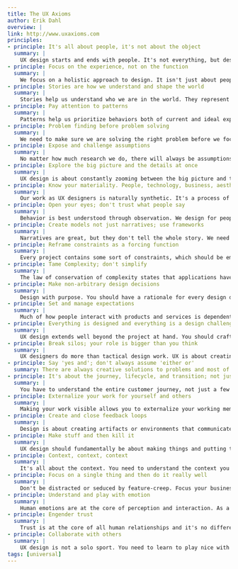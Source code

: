 ```yaml
---
title: The UX Axioms
author: Erik Dahl
overview: |
link: http://www.uxaxioms.com
principles:
- principle: It's all about people, it's not about the object
  summary: |
    UX design starts and ends with people. It's not everything, but designing for people should be your focus. We need to stop fetishizing the objects we create. It is in their transparency that they fulfill their function.
- principle: Focus on the experience, not on the function
  summary: |
    We focus on a holistic approach to design. It isn't just about people completing their tasks, it is about the quality with which they do it.
- principle: Stories are how we understand and shape the world
  summary: |
    Stories help us understand who we are in the world. They represent our values and our mental models. We need to understand the stories people tell so we can craft our own stories and our own products.
- principle: Pay attention to patterns
  summary: |
    Patterns help us prioritize behaviors both of current and ideal experiences. We look for patterns to understand the world around us and we use patterns to craft the products and services we create.
- principle: Problem finding before problem solving
  summary: |
    We need to make sure we are solving the right problem before we focus on a particular solution. Creativity and innovation are expressed in the problem finding as much as they are in the problem solving.
- principle: Expose and challenge assumptions
  summary: |
    No matter how much research we do, there will always be assumptions that are made during the design process. Our role as designers is to expose these assumptions, create hypotheses to test and de-risk our solutions.
- principle: Explore the big picture and the details at once
  summary: |
    UX design is about constantly zooming between the big picture and the details. We need to create a systematic strategy for our design work and also focus on the micro-interactions. When we change one we need to re-evaluate the other. UX design is about simultaneously attending to both the macro and the micro.
- principle: Know your materiality. People, technology, business, aesthetics...
  summary: |
    Our work as UX designers is naturally synthetic. It's a process of boundary crossing and bridging disciplines. It's our responsibility to be literate in all the material we shape and craft.
- principle: Open your eyes; don't trust what people say
  summary: |
    Behavior is best understood through observation. We design for people by understanding how people behave.
- principle: Create models not just narratives; use frameworks
  summary: |
    Narratives are great, but they don't tell the whole story. We need to craft models to show relationships between objects and to tell multiple layered stories at the same time.
- principle: Reframe constraints as a forcing function
  summary: |
    Every project contains some sort of constraints, which should be embraced and exploited. Embracing constraints can liberate and force the designer to create novel design solutions.
- principle: Tame Complexity; don't simplify
  summary: |
    The law of conservation of complexity states that applications have inherent complexity that needs to be dealt with in product development or user interaction. Complexity provides power, but don't make people deal with a complex interface.
- principle: Make non-arbitrary design decisions
  summary: |
    Design with purpose. You should have a rationale for every design decision you make. "Because its cool," "Because it's trendy," "Because I wanted to," "Because it's a best practice" is not good enough.
- principle: Set and manage expectations
  summary: |
    Much of how people interact with products and services is dependent on their expectations. We need to understand, actively set, and manage people's expectations.
- principle: Everything is designed and everything is a design challenge
  summary: |
    UX design extends well beyond the project at hand. You should craft everything from organizations to emails as carefully as you craft your products or services.
- principle: Break silos; your role is bigger than you think
  summary: |
    UX designers do more than tactical design work. UX is about creating product strategies, bridging silos, and facilitating communication. The designer creates a space for shared understanding.
- principle: Say 'yes and'; don't always assume 'either or'
  summary: There are always creative solutions to problems and most of these can be a win-win for everyone. Accept opportunities and figure out how to make the best of them.
- principle: It's about the journey, lifecycle, and transition; not just key moments
  summary: |
    You have to understand the entire customer journey, not just a few key moments. You have to understand how people move through interactions.
- principle: Externalize your work for yourself and others
  summary: |
    Making your work visible allows you to externalize your working memory and make connections you couldn't otherwise make. It also allows you to more easily collaborate both passively and actively with other people.
- principle: Create and close feedback loops
  summary: |
    Design is about creating artifacts or environments that communicate with people. UI's are like a conversation and you need to create and close feedback loops to make people feel confident.
- principle: Make stuff and then kill it
  summary: |
    UX design should fundamentally be about making things and putting them into the world. But many of the things UX designers make are sacrificial concepts and should be used as a means to an end.
- principle: Context, context, context
  summary: |
    It's all about the context. You need to understand the context you are designing for and the context you are creating and supporting with your design. Context drives usage.
- principle: Focus on a single thing and then do it really well
  summary: |
    Don't be distracted or seduced by feature-creep. Focus your business and your product or service on a core benefit and over-deliver. Once you've established your core, you can extend systematically.
- principle: Understand and play with emotion
  summary: |
    Human emotions are at the core of perception and interaction. As a UX designer you must understand emotions and how to design for emotion.
- principle: Engender trust
  summary: |
    Trust is at the core of all human relationships and it's no different between people and your products or your brand. You always need to establish and foster trust.
- principle: Collaborate with others
  summary: |
    UX design is not a solo sport. You need to learn to play nice with others, because they can extend your capabilities and get things done.
tags: [universal]
---
```

